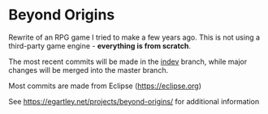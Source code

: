 # Beyond Origins

Rewrite of an RPG game I tried to make a few years ago. This is not using a third-party game engine - <b>everything is from scratch</b>.

The most recent commits will be made in the <a href="https://github.com/egartley/beyond-origins/tree/indev">indev</a> branch, while major changes will be merged into the master branch.

Most commits are made from Eclipse (<a href="https://eclipse.org">https://eclipse.org</a>)

See <a href="https://egartley.net/projects/beyond-origins/?via=beyondoriginsgithubreadmemd">https://egartley.net/projects/beyond-origins/</a> for additional information
